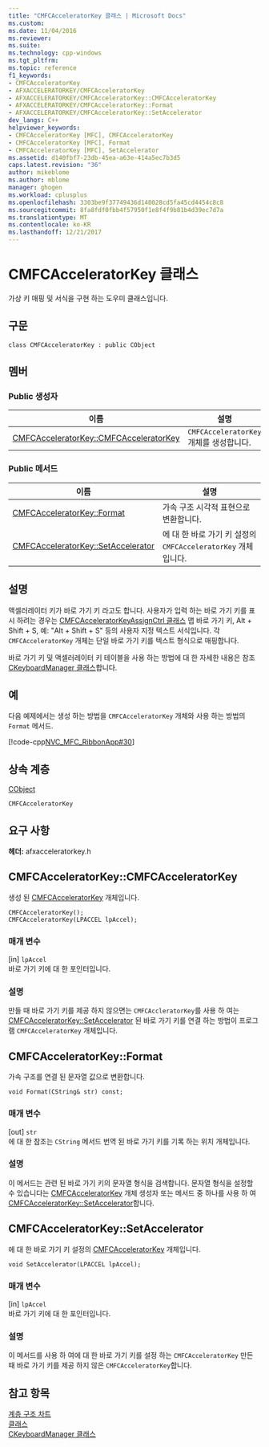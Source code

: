 ```yaml
---
title: "CMFCAcceleratorKey 클래스 | Microsoft Docs"
ms.custom: 
ms.date: 11/04/2016
ms.reviewer: 
ms.suite: 
ms.technology: cpp-windows
ms.tgt_pltfrm: 
ms.topic: reference
f1_keywords:
- CMFCAcceleratorKey
- AFXACCELERATORKEY/CMFCAcceleratorKey
- AFXACCELERATORKEY/CMFCAcceleratorKey::CMFCAcceleratorKey
- AFXACCELERATORKEY/CMFCAcceleratorKey::Format
- AFXACCELERATORKEY/CMFCAcceleratorKey::SetAccelerator
dev_langs: C++
helpviewer_keywords:
- CMFCAcceleratorKey [MFC], CMFCAcceleratorKey
- CMFCAcceleratorKey [MFC], Format
- CMFCAcceleratorKey [MFC], SetAccelerator
ms.assetid: d140fbf7-23db-45ea-a63e-414a5ec7b3d5
caps.latest.revision: "36"
author: mikeblome
ms.author: mblome
manager: ghogen
ms.workload: cplusplus
ms.openlocfilehash: 3303be9f37749436d140028cd5fa45cd4454c8c8
ms.sourcegitcommit: 8fa8fdf0fbb4f57950f1e8f4f9b81b4d39ec7d7a
ms.translationtype: MT
ms.contentlocale: ko-KR
ms.lasthandoff: 12/21/2017
---
```

# <a name="cmfcacceleratorkey-class"></a>CMFCAcceleratorKey 클래스
가상 키 매핑 및 서식을 구현 하는 도우미 클래스입니다.  
  
## <a name="syntax"></a>구문  
  
```  
class CMFCAcceleratorKey : public CObject  
```  
  
## <a name="members"></a>멤버  
  
### <a name="public-constructors"></a>Public 생성자  
  
|이름|설명|  
|----------|-----------------|  
|[CMFCAcceleratorKey::CMFCAcceleratorKey](#cmfcacceleratorkey)|`CMFCAcceleratorKey` 개체를 생성합니다.|  
  
### <a name="public-methods"></a>Public 메서드  
  
|이름|설명|  
|----------|-----------------|  
|[CMFCAcceleratorKey::Format](#format)|가속 구조 시각적 표현으로 변환합니다.|  
|[CMFCAcceleratorKey::SetAccelerator](#setaccelerator)|에 대 한 바로 가기 키 설정의 `CMFCAcceleratorKey` 개체입니다.|  
  
## <a name="remarks"></a>설명  
 액셀러레이터 키가 바로 가기 키 라고도 합니다. 사용자가 입력 하는 바로 가기 키를 표시 하려는 경우는 [CMFCAcceleratorKeyAssignCtrl 클래스](../../mfc/reference/cmfcacceleratorkeyassignctrl-class.md) 맵 바로 가기 키, Alt + Shift + S, 예: "Alt + Shift + S" 등의 사용자 지정 텍스트 서식입니다. 각 `CMFCAcceleratorKey` 개체는 단일 바로 가기 키를 텍스트 형식으로 매핑합니다.  
  
 바로 가기 키 및 액셀러레이터 키 테이블을 사용 하는 방법에 대 한 자세한 내용은 참조 [CKeyboardManager 클래스](../../mfc/reference/ckeyboardmanager-class.md)합니다.  
  
## <a name="example"></a>예  
 다음 예제에서는 생성 하는 방법을 `CMFCAcceleratorKey` 개체와 사용 하는 방법의 `Format` 메서드.  
  
 [!code-cpp[NVC_MFC_RibbonApp#30](../../mfc/reference/codesnippet/cpp/cmfcacceleratorkey-class_1.cpp)]  
  
## <a name="inheritance-hierarchy"></a>상속 계층  
 [CObject](../../mfc/reference/cobject-class.md)  
  
 `CMFCAcceleratorKey`   
  
## <a name="requirements"></a>요구 사항  
 **헤더:** afxacceleratorkey.h  
  
##  <a name="cmfcacceleratorkey"></a>CMFCAcceleratorKey::CMFCAcceleratorKey  
 생성 된 [CMFCAcceleratorKey](../../mfc/reference/cmfcacceleratorkey-class.md) 개체입니다.  
  
```  
CMFCAcceleratorKey();  
CMFCAcceleratorKey(LPACCEL lpAccel);
```  
  
### <a name="parameters"></a>매개 변수  
 [in] `lpAccel`  
 바로 가기 키에 대 한 포인터입니다.  
  
### <a name="remarks"></a>설명  
 만들 때 바로 가기 키를 제공 하지 않으면는 `CMFCAccleratorKey`를 사용 하 여는 [CMFCAcceleratorKey::SetAccelerator](#setaccelerator) 된 바로 가기 키를 연결 하는 방법이 프로그램 `CMFCAcceleratorKey` 개체입니다.  
  
##  <a name="format"></a>CMFCAcceleratorKey::Format  
 가속 구조를 연결 된 문자열 값으로 변환합니다.  
  
```  
void Format(CString& str) const;  
```  
  
### <a name="parameters"></a>매개 변수  
 [out] `str`  
 에 대 한 참조는 `CString` 메서드 번역 된 바로 가기 키를 기록 하는 위치 개체입니다.  
  
### <a name="remarks"></a>설명  
 이 메서드는 관련 된 바로 가기 키의 문자열 형식을 검색합니다. 문자열 형식을 설정할 수 있습니다는 [CMFCAcceleratorKey](../../mfc/reference/cmfcacceleratorkey-class.md) 개체 생성자 또는 메서드 중 하나를 사용 하 여 [CMFCAcceleratorKey::SetAccelerator](#setaccelerator)합니다.  
  
##  <a name="setaccelerator"></a>CMFCAcceleratorKey::SetAccelerator  
 에 대 한 바로 가기 키 설정의 [CMFCAcceleratorKey](../../mfc/reference/cmfcacceleratorkey-class.md) 개체입니다.  
  
```  
void SetAccelerator(LPACCEL lpAccel);
```  
  
### <a name="parameters"></a>매개 변수  
 [in] `lpAccel`  
 바로 가기 키에 대 한 포인터입니다.  
  
### <a name="remarks"></a>설명  
 이 메서드를 사용 하 여에 대 한 바로 가기 키를 설정 하는 `CMFCAcceleratorKey` 만든 때 바로 가기 키를 제공 하지 않은 `CMFCAcceleratorKey`합니다.  
  
## <a name="see-also"></a>참고 항목  
 [계층 구조 차트](../../mfc/hierarchy-chart.md)   
 [클래스](../../mfc/reference/mfc-classes.md)   
 [CKeyboardManager 클래스](../../mfc/reference/ckeyboardmanager-class.md)
